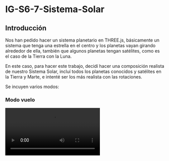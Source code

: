# IG-S6-7-Sistema-Solar

## Introducción

Nos han pedido hacer un sistema planetario en THREE.js, básicamente un sistema que tenga una estrella en el centro y los planetas vayan girando alrededor de ella, también que algunos planetas tengan satélites, como es el caso de la Tierra con la Luna.

En este caso, para hacer este trabajo, decidí hacer una composición realista de nuestro Sistema Solar, incluí todos los planetas conocidos y satélites en la Tierra y Marte, e intenté ser los más realista con las rotaciones.

Se incuyen varios modos:

### Modo vuelo

![Vista previa](https://github.com/jerofd-02/IG-S6-7-Sistema-Solar/blob/main/Videocaptura%20de%20pantalla_20251031_101757.mp4)
